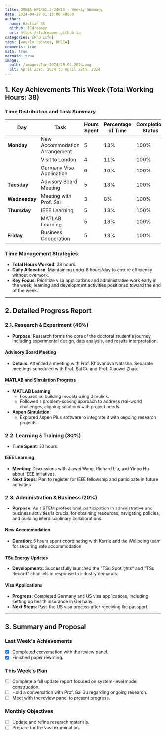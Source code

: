 ```yaml
---
title: DMEEA-WP1MS1.3-24W18 - Weekly Summary
date: 2024-04-27 01:13:00 +0000
author:
  name: Haotian MA
  github: TSdreamer
  url: https://tsdreamer.github.io
categories: [PhD Life]
tags: [weekly updates, DMEEA]
comments: true
math: true
mermaid: true
image:
  path: /images/Apr-2024/28.04.2024.png
  alt: April 23rd, 2024 to April 27th, 2024
---
```


## 1. Key Achievements This Week (Total Working Hours: 38)

### Time Distribution and Task Summary

| **Day**       | **Task**                     | **Hours Spent** | **Percentage of Time** | **Completion Status** |
|---------------|------------------------------|-----------------|------------------------|-----------------------|
| **Monday**    | New Accommodation Arrangement | 5               | 13%                    | 100%                  |
|               | Visit to London               | 4               | 11%                    | 100%                  |
|               | Germany Visa Application      | 6               | 16%                    | 100%                  |
| **Tuesday**   | Advisory Board Meeting        | 5               | 13%                    | 100%                  |
| **Wednesday** | Meeting with Prof. Sai        | 3               | 8%                     | 100%                  |
| **Thursday**  | IEEE Learning                 | 5               | 13%                    | 100%                  |
|               | MATLAB Learning               | 5               | 13%                    | 100%                  |
| **Friday**    | Business Cooperation          | 5               | 13%                    | 100%                  |

### Time Management Strategies
- **Total Hours Worked**: 38 hours.
- **Daily Allocation**: Maintaining under 8 hours/day to ensure efficiency without overwork.
- **Key Focus**: Prioritize visa applications and administrative work early in the week; learning and development activities positioned toward the end of the week.
  
---

## 2. Detailed Progress Report

### 2.1. Research & Experiment (40%)
- **Purpose**: Research forms the core of the doctoral student's journey, including experimental design, data analysis, and results interpretation.
  
#### Advisory Board Meeting
- **Details**: Attended a meeting with Prof. Khovanova Natasha. Separate meetings scheduled with Prof. Sai Gu and Prof. Xiaowei Zhao.

#### MATLAB and Simulation Progress
- **MATLAB Learning**: 
  - Focused on building models using Simulink.
  - Followed a problem-solving approach to address real-world challenges, aligning solutions with project needs.
- **Aspen Simulation**: 
  - Explored Aspen Plus software to integrate it with ongoing research projects.

### 2.2. Learning & Training (30%)
- **Time Spent**: 20 hours.
  
#### IEEE Learning
- **Meeting**: Discussions with Jiawei Wang, Richard Liu, and Yinbo Hu about IEEE initiatives.
- **Next Steps**: Plan to register for IEEE fellowship and participate in future activities.

### 2.3. Administration & Business (20%)
- **Purpose**: As a STEM professional, participation in administrative and business activities is crucial for obtaining resources, navigating policies, and building interdisciplinary collaborations.

#### New Accommodation
- **Duration**: 5 hours spent coordinating with Kerrie and the Wellbeing team for securing safe accommodation.

#### TSu Energy Updates
- **Developments**: Successfully launched the "TSu Spotlights" and "TSu Record" channels in response to industry demands.

#### Visa Applications
- **Progress**: Completed Germany and US visa applications, including setting up health insurance in Germany.
- **Next Steps**: Pass the US visa process after receiving the passport.

---

## 3. Summary and Proposal

### Last Week's Achievements
- [x] Completed conversation with the review panel.
- [x] Finished paper rewriting.

### This Week's Plan
- [ ] Complete a full update report focused on system-level model construction.
- [ ] Hold a conversation with Prof. Sai Gu regarding ongoing research.
- [ ] Meet with the review panel to present progress.

### Monthly Objectives
- [ ] Update and refine research materials.
- [ ] Prepare for the viva examination.
